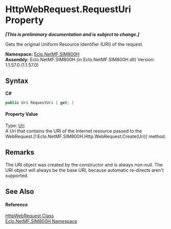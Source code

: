 # HttpWebRequest.RequestUri Property 
 _**\[This is preliminary documentation and is subject to change.\]**_

Gets the original Uniform Resource Identifier (URI) of the request.

**Namespace:**&nbsp;<a href="N_Eclo_NetMF_SIM800H">Eclo.NetMF.SIM800H</a><br />**Assembly:**&nbsp;Eclo.NetMF.SIM800H (in Eclo.NetMF.SIM800H.dll) Version: 1.1.57.0 (1.1.57.0)

## Syntax

**C#**<br />
``` C#
public Uri RequestUri { get; }
```


#### Property Value
Type: <a href="T_Eclo_NetMF_SIM800H_Uri">Uri</a><br />A Uri that contains the URI of the Internet resource passed to the WebRequest.[!:Eclo.NetMF.SIM800H.Http.WebRequest.Create(Uri)] method.

## Remarks
The URI object was created by the constructor and is always non-null. The URI object will always be the base URI, because automatic re-directs aren't supported.

## See Also


#### Reference
<a href="T_Eclo_NetMF_SIM800H_HttpWebRequest">HttpWebRequest Class</a><br /><a href="N_Eclo_NetMF_SIM800H">Eclo.NetMF.SIM800H Namespace</a><br />